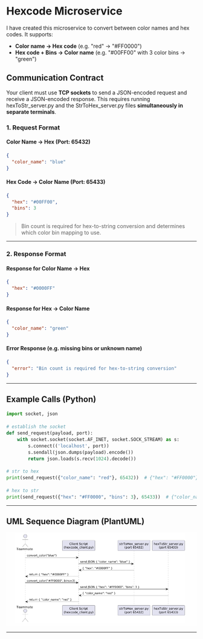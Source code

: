 # Hexcode Microservice

I have created this microservice to convert between color names and hex codes. It supports:
- **Color name → Hex code** (e.g. "red" → "#FF0000")
- **Hex code + Bins → Color name** (e.g. "#00FF00" with 3 color bins → "green")

## Communication Contract

Your client must use **TCP sockets** to send a JSON-encoded request and receive a JSON-encoded response.
This requires running hexToStr_server.py and the StrToHex_server.py files **simultaneously in separate terminals**.

### 1. Request Format

#### Color Name → Hex (Port: 65432)

```json
{
  "color_name": "blue"
}
```

#### Hex Code → Color Name (Port: 65433)

```json
{
  "hex": "#00FF00",
  "bins": 3
}
```

> Bin count is required for hex-to-string conversion and determines which color bin mapping to use.

---

### 2. Response Format

#### Response for Color Name → Hex

```json
{
  "hex": "#0000FF"
}
```

#### Response for Hex → Color Name

```json
{
  "color_name": "green"
}
```

#### Error Response (e.g. missing bins or unknown name)

```json
{
  "error": "Bin count is required for hex-to-string conversion"
}
```

---

## Example Calls (Python)

```python
import socket, json

# establish the socket
def send_request(payload, port):
    with socket.socket(socket.AF_INET, socket.SOCK_STREAM) as s:
        s.connect(('localhost', port))
        s.sendall(json.dumps(payload).encode())
        return json.loads(s.recv(1024).decode())

# str to hex
print(send_request({"color_name": "red"}, 65432))  # {"hex": "#FF0000"}

# hex to str
print(send_request({"hex": "#FF0000", "bins": 3}, 65433))  # {"color_name": "red"}
```

---

## UML Sequence Diagram (PlantUML)
![UML Diagram](./assets/uml-diagram.png)

---